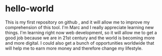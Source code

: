 # hello-world
This is my first repository on github , and it will allow me to improve my comprehension of this tool. I'm Marc and I really appreciate learning new things. I'm learning right now web development, so it will allow me to get a good job because we are in 21st century and the world is becoming more and more digital. I could also get a bunch of opportunities worldwide that will  help me to earn more money and therefore change my lifestyle. 
